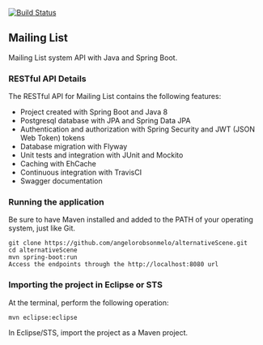 [![Build Status](https://travis-ci.org/angelorobsonmelo/alternative-scenes-api.svg?branch=master)](https://travis-ci.org/angelorobsonmelo/alternative-scenes-api)

## Mailing List
 Mailing List system API with Java and Spring Boot.
 ### RESTful API Details
The RESTful API for Mailing List contains the following features:
* Project created with Spring Boot and Java 8
* Postgresql database with JPA and Spring Data JPA
* Authentication and authorization with Spring Security and JWT (JSON Web Token) tokens
* Database migration with Flyway
* Unit tests and integration with JUnit and Mockito
* Caching with EhCache
* Continuous integration with TravisCI
* Swagger documentation
 ### Running the application
Be sure to have Maven installed and added to the PATH of your operating system, just like Git.
 ```
 git clone https://github.com/angelorobsonmelo/alternativeScene.git
 cd alternativeScene
 mvn spring-boot:run
 Access the endpoints through the http://localhost:8080 url
 ```
 ### Importing the project in Eclipse or STS
 At the terminal, perform the following operation:
 ```
 mvn eclipse:eclipse
 ```
 In Eclipse/STS, import the project as a Maven project.
